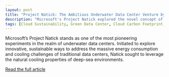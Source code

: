 ```yaml
---
layout: post
title: "Project Natick: The Ambitious Underwater Data Center Venture by Microsoft"
description: "Microsoft's Project Natick explored the novel concept of underwater data centers to enhance sustainability through natural cooling and renewable energy. The project demonstrated key benefits like improved energy efficiency and reduced hardware failures, paving the way for future eco-friendly cloud infrastructure innovations."
tags: [Cloud Sustainability, Green Data Center, Cloud Carbon Footprint, Green Cloud Computing, Undersea Data Center]
---
```


Microsoft’s Project Natick stands as one of the most pioneering experiments in the realm of underwater data centers. Initiated to explore innovative, sustainable ways to address the massive energy consumption and cooling challenges of traditional data centers, Natick sought to leverage the natural cooling properties of deep-sea environments.
<p><a href="https://medium.com/@domenicoscudo/project-natick-the-ambitious-underwater-data-center-venture-by-microsoft-5254a0d991e6" target="_blank" >Read the full article</a></p>
